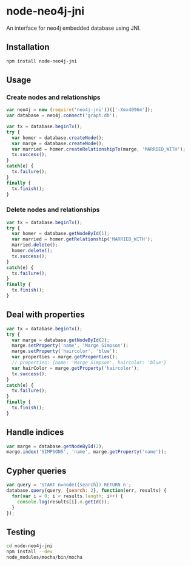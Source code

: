# node-neo4j-jni

An interface for neo4j embedded database using JNI.

## Installation

``` bash
npm install node-neo4j-jni
```

## Usage

### Create nodes and relationships

``` javascript
var neo4j = new (require('neo4j-jni'))(['-Xmx4096m']);
var database = neo4j.connect('graph.db');

var tx = database.beginTx();
try {
  var homer = database.createNode();
  var marge = database.createNode();
  var married = homer.createRelationshipTo(marge, 'MARRIED_WITH');
  tx.success();
}
catch(e) {
  tx.failure();
}
finally {
  tx.finish(); 
}
```

### Delete nodes and relationships

``` javascript
var tx = database.beginTx();
try {
  var homer = database.getNodeById(1);
  var married = homer.getRelationship('MARRIED_WITH');
  married.delete();
  homer.delete();
  tx.success();
}
catch(e) {
  tx.failure();
}
finally {
  tx.finish();
}
```

## Deal with properties

``` javascript
var tx = database.beginTx();
try {
  var marge = database.getNodeById(2);
  marge.setProperty('name', 'Marge Simpson');
  marge.setProperty('haircolor', 'blue');
  var properties = marge.getProperties();
  // properties: {name: 'Marge Simpson', haircolor: 'blue'}
  var hairColor = marge.getProperty('haircolor');
  tx.success();
}
catch(e) {
  tx.failure();
}
finally {
  tx.finish(); 
}
```

## Handle indices

``` javascript
var marge = database.getNodeById(2);
marge.index('SIMPSONS', 'name', marge.getProperty('name'));
```

## Cypher queries

``` javascript
var query = 'START n=node({search}) RETURN n';
database.query(query, {search: 2}, function(err, results) {
  for(var i = 0; i < results.length; i++) {
    console.log(results[i].n.getId());
  }
});
```

## Testing

``` bash
cd node-neo4j-jni
npm install --dev
node_modules/mocha/bin/mocha
```